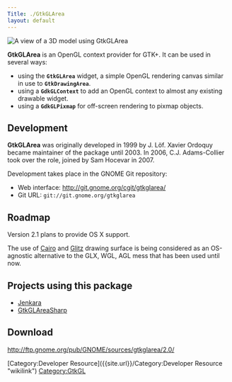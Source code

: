 ```yaml
---
Title: ./GtkGLArea
layout: default
---
```


![A view of a 3D model using
GtkGLArea](http://localhost:4000/files/Gtkgl.png "A view of a 3D model using GtkGLArea")

**GtkGLArea** is an OpenGL context provider for GTK+. It can be used in
several ways:

-   using the **`GtkGLArea`** widget, a simple OpenGL rendering canvas
    similar in use to **`GtkDrawingArea`**.
-   using a **`GdkGLContext`** to add an OpenGL context to almost any
    existing drawable widget.
-   using a **`GdkGLPixmap`** for off-screen rendering to pixmap
    objects.

Development
-----------

**GtkGLArea** was originally developed in 1999 by J. Löf. Xavier Ordoquy
became maintainer of the package until 2003. In 2006, C.J. Adams-Collier
took over the role, joined by Sam Hocevar in 2007.

Development takes place in the GNOME Git repository:

-   Web interface:
    [<http://git.gnome.org/cgit/gtkglarea/>](http://git.gnome.org/cgit/gtkglarea/)
-   Git URL: `git://git.gnome.org/gtkglarea`

Roadmap
-------

Version 2.1 plans to provide OS X support.

The use of [Cairo](http://cairographics.org/introduction) and
[Glitz](http://www.freedesktop.org/Software/glitz) drawing surface is
being considered as an OS-agnostic alternative to the GLX, WGL, AGL mess
that has been used until now.

Projects using this package
---------------------------

-   [Jenkara]({{site.url}}/Jenkara "wikilink")
-   [GtkGLAreaSharp]({{site.url}}/GtkGLAreaSharp "wikilink")

Download
--------

<http://ftp.gnome.org/pub/GNOME/sources/gtkglarea/2.0/>

[Category:Developer Resource]({{site.url}}/Category:Developer Resource "wikilink")
<Category:GtkGL>
